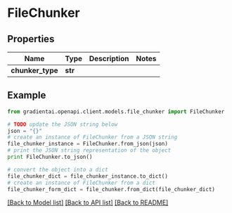 # FileChunker


## Properties
Name | Type | Description | Notes
------------ | ------------- | ------------- | -------------
**chunker_type** | **str** |  | 

## Example

```python
from gradientai.openapi.client.models.file_chunker import FileChunker

# TODO update the JSON string below
json = "{}"
# create an instance of FileChunker from a JSON string
file_chunker_instance = FileChunker.from_json(json)
# print the JSON string representation of the object
print FileChunker.to_json()

# convert the object into a dict
file_chunker_dict = file_chunker_instance.to_dict()
# create an instance of FileChunker from a dict
file_chunker_form_dict = file_chunker.from_dict(file_chunker_dict)
```
[[Back to Model list]](../README.md#documentation-for-models) [[Back to API list]](../README.md#documentation-for-api-endpoints) [[Back to README]](../README.md)


